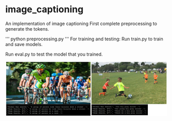 # image_captioning
An implementation of image captioning
First complete preprocessing to generate the tokens.

'''
python preprocessing.py 
'''
For training and testing: 
Run train.py to train and save models.

Run eval.py to test the model that you trained.

![Screenshot](caption_result.PNG)
